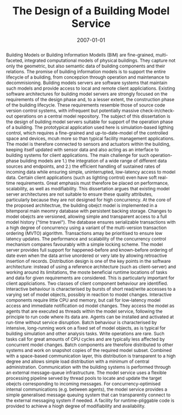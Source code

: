 ---
abstract: 'Building Models or Building Information Modells (BIM) are fine-grained,
  multi-faceted, integrated computational models of physical buildings. They capture
  not only the geometric, but also semantic data of building components and their
  relations. The promise of building information models is to support the entire lifecycle
  of a building, from concepzion through operation and maintenance to decommisioning.
  Building models servers are software systems that maintain such models and provide
  access to local and remote client appliciations.  Existing software architectures
  for building model servers are strongly focused on the requirements of the design
  phase and, to a lesser extent, the construction phase of the building lifecycle.
  These requirements resemble those of source code version control systems, with infrequent
  but potentially massive check-in/check-out operations on a central model repository.
  The subject of this dissertation is the design of building model servers suitable
  for support of the operation phase of a building. The prototypical application used
  here is simulation-based ligthing control, which requires a fine-grained and up-to-date-model
  of the controlled space and devices, mcuh more so than typical facility management
  applications. The model is therefore connected to sensors and actuators within the
  building, keeping itself updated with sensor data and also acting as an interface
  to building systems for client applications. The main challenge for such operation-phase
  building models are 1.) the integration of a wide range of different data sources
  and endpoints, and 2.) the efficient handling of sustained rates of incoming data
  while ensuring simple, uninterrupted, low-latency access to model data. Certain
  client applications (such as lighting control) even have soft real-time requirements.
  Great emphasis must therefore be placed on performance, scalability, as well as
  modifiability. This dissertation argues that existing model server architectures
  are not suitable to ensure these quality attributes, particularly because they are
  not designed for high concurrency. At the core of the proposed architectrue, the
  building obejct model is implemented in a bitemporal main meomry database with persistent
  backing storage. Changes to model obejcts are versioned, allowing simple and transparent
  access to a full model history ("time travel"). The database ensures serializable
  transactions with a high degree of concurrency using a variant of the multi-version
  transaction ordering (MVTO) algorithm. Transactions amay be prioritised to ensure
  low latency updates. The performance and scalability of the concurrency control
  mechanism compares favourably with a simple locking scheme. The model server provides
  full support for happened-before and known-before ordering of date even when the
  data arrive unordered or very late by allowing retroactive insertion of records.
  Distribution design is one of the key points in the software architecture: instead
  of using a reference architecture (such as client-server) and working around its
  limitations, the moste beneficial runtime locations of tasks and data for given
  requirements are considered. This is particularly important for client appliciations.
  Two classes of client component behaviour are identified. Interactive behaviour
  is characterised by bursts of short read/write accesses to a varying set of model
  objects, possibly in reaction to model changes. Interactive components require little
  CPU and memory, but call for low-latency model access and immediate notification
  od model changes. They access the model as agents that are executed as threads within
  the model service, following the principle to run code where its data are. Agents
  can be installed and activated at run-time without service disruption. Batch behaviour
  is characterised by intensive, long-running work on a fixed set of model objects,
  as is typical for building simulation and other analysis tasks. Write operations
  are rare. Such tasks call for great amounts of CPU cycles and are typically less
  affected by concurrent model changes. Batch components are therefore distributed
  to other systems and work on snapshot copies of the required model subset. Combined
  with a space-based communication layer, this distribution is transparent to a high
  degree and allows simple load distribution with a minimum of central administration.
  Communication with the building systems is performed through an external message-queue
  infrastructure. The model service uses a flexible processing pipeline served by
  thread pools to locate and update the target obejcts corresponding to incoming messages.
  For concurrency-optimised internal communications (e.g. between agents), the model
  service provides a simple generalised message queuing system that can transparently
  connect to the external messaging system if needed. A facility for runtime-pliggable
  code is provided to achieve a hiogh degree of modifiability and availability.'
authors:
- Klaus A. Brunner
date: '2007-01-01'
featured: false
links:
- name: Publik
  url: https://publik.tuwien.ac.at/showentry.php?ID=157259&lang=2
publication_types:
- '7'
publishDate: '2007-01-01'
title: The Design of a Building Model Service
url_pdf: ''
---